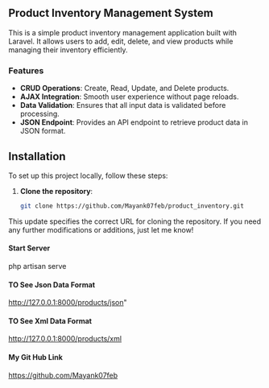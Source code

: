 ## Product Inventory Management System

This is a simple product inventory management application built with Laravel. It allows users to add, edit, delete, and view products while managing their inventory efficiently.

### Features

-   **CRUD Operations**: Create, Read, Update, and Delete products.
-   **AJAX Integration**: Smooth user experience without page reloads.
-   **Data Validation**: Ensures that all input data is validated before processing.
-   **JSON Endpoint**: Provides an API endpoint to retrieve product data in JSON format.

## Installation

To set up this project locally, follow these steps:

1. **Clone the repository**:
    ```bash
    git clone https://github.com/Mayank07feb/product_inventory.git

    ```

This update specifies the correct URL for cloning the repository. If you need any further modifications or additions, just let me know!

#### Start Server

php artisan serve

#### TO See Json Data Format

http://127.0.0.1:8000/products/json"

#### TO See Xml Data Format

http://127.0.0.1:8000/products/xml


#### My Git Hub Link

https://github.com/Mayank07feb